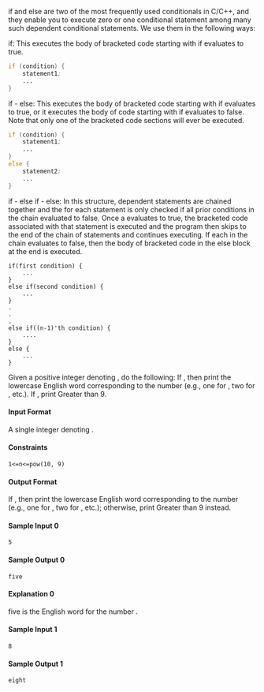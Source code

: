 if and else are two of the most frequently used conditionals in C/C++, and they enable you to execute zero or one conditional statement among many such dependent conditional statements. We use them in the following ways:

if: This executes the body of bracketed code starting with  if  evaluates to true.

```asm
if (condition) {
    statement1;
    ...
}
```

if - else: This executes the body of bracketed code starting with  if  evaluates to true, or it executes the body of code starting with  if  evaluates to false. Note that only one of the bracketed code sections will ever be executed.

```asm
if (condition) {
    statement1;
    ...
}
else {
    statement2;
    ...
}
```

if - else if - else: In this structure, dependent statements are chained together and the  for each statement is only checked if all prior conditions in the chain evaluated to false. Once a  evaluates to true, the bracketed code associated with that statement is executed and the program then skips to the end of the chain of statements and continues executing. If each  in the chain evaluates to false, then the body of bracketed code in the else block at the end is executed.

```
if(first condition) {
    ...
}
else if(second condition) {
    ...
}
.
.
.
else if((n-1)'th condition) {
    ....
}
else {
    ...
}
```

Given a positive integer denoting , do the following:
If , then print the lowercase English word corresponding to the number (e.g., one for , two for , etc.).
If , print Greater than 9.

#### Input Format

A single integer denoting .

#### Constraints

`1<=n<=pow(10, 9)`

#### Output Format
If , then print the lowercase English word corresponding to the number (e.g., one for , two for , etc.); otherwise, print Greater than 9 instead.

#### Sample Input 0
`
5
`

#### Sample Output 0
`five`

#### Explanation 0

five is the English word for the number .

#### Sample Input 1
`8`

#### Sample Output 1
`eight`